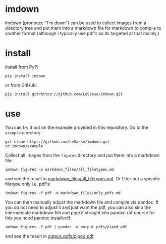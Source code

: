 # imdown

imdown (pronouce "I'm down") can be used to collect images from a directory
tree and put them into a markdown file for markdown to compile to another format
(although I typically use pdf's so its targeted at that mainly.)

# install

Install from PyPI:
```
pip install imdown
```
or from GitHub:
```
pip install git+https://github.com/LeSasse/imdown.git
```


# use

You can try it out on the example provided in this repository. Go to the `example`
directory:

```
git clone https://github.com/LeSasse/imdown.git
cd imdown/example
```

Collect all images from the `figures` directory and put them into a markdown file:

```
imdown figures -o markdown_files/all_filetypes.md
```
and see the result in [markdown_files/all_filetypes.md](markdown_files/all_filetypes.md).
Or filter out a specific filetype only i.e. pdf's:

```
imdown figures -f pdf -o markdown_files/only_pdfs.md
```

You can then manually adjust the markdown file and compile via pandoc.
If you do not need to adjust it and just want the pdf, you can also skip the intermediate markdown file
and pipe it straight into pandoc (of course for this you need pandoc installed!):

```
imdown figures -f pdf | pandoc -o output_pdfs/piped.pdf
```
and see the result in [output_pdfs/piped.pdf](output_pdfs/piped.pdf).
